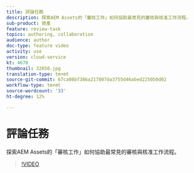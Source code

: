 ```yaml
---
title: 評論任務
description: 探索AEM Assets的「審核工作」如何協助最常見的審核與核准工作流程。
sub-product: 資產
feature: review-task
topics: authoring, collaboration
audience: author
doc-type: feature video
activity: use
version: cloud-service
kt: 4670
thumbnail: 32050.jpg
translation-type: tm+mt
source-git-commit: 67ca08bf386a217807da3755d46abed225050d02
workflow-type: tm+mt
source-wordcount: '33'
ht-degree: 12%

---
```



# 評論任務

探索AEM Assets的「審核工作」如何協助最常見的審核與核准工作流程。

>[!VIDEO](https://video.tv.adobe.com/v/32050/?quality=12&learn=on&hidetitle=true)